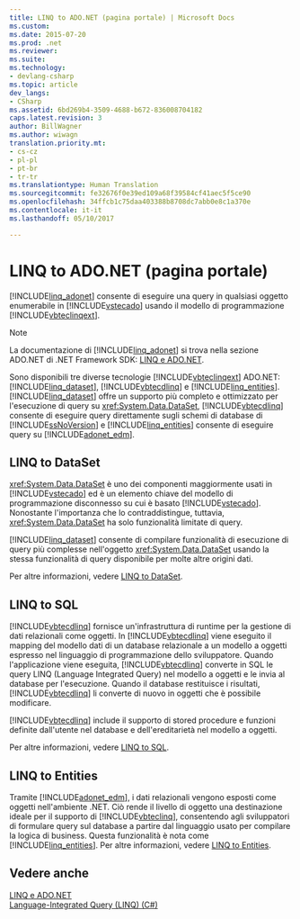 ```yaml
---
title: LINQ to ADO.NET (pagina portale) | Microsoft Docs
ms.custom: 
ms.date: 2015-07-20
ms.prod: .net
ms.reviewer: 
ms.suite: 
ms.technology:
- devlang-csharp
ms.topic: article
dev_langs:
- CSharp
ms.assetid: 6bd269b4-3509-4688-b672-836008704182
caps.latest.revision: 3
author: BillWagner
ms.author: wiwagn
translation.priority.mt:
- cs-cz
- pl-pl
- pt-br
- tr-tr
ms.translationtype: Human Translation
ms.sourcegitcommit: fe32676f0e39ed109a68f39584cf41aec5f5ce90
ms.openlocfilehash: 34ffcb1c75daa403388b8708dc7abb0e8c1a370e
ms.contentlocale: it-it
ms.lasthandoff: 05/10/2017

---
```

# <a name="linq-to-adonet-portal-page"></a>LINQ to ADO.NET (pagina portale)
[!INCLUDE[linq_adonet](../../../../csharp/programming-guide/concepts/linq/includes/linq_adonet_md.md)] consente di eseguire una query in qualsiasi oggetto enumerabile in [!INCLUDE[vstecado](../../../../csharp/programming-guide/concepts/linq/includes/vstecado_md.md)] usando il modello di programmazione [!INCLUDE[vbteclinqext](../../../../csharp/getting-started/includes/vbteclinqext_md.md)].  
  
> [!NOTE]
>  La documentazione di [!INCLUDE[linq_adonet](../../../../csharp/programming-guide/concepts/linq/includes/linq_adonet_md.md)] si trova nella sezione ADO.NET di .NET Framework SDK: [LINQ e ADO.NET](http://msdn.microsoft.com/library/bf0c8f93-3ff7-49f3-8aed-f2b7ac938dec).  
  
 Sono disponibili tre diverse tecnologie [!INCLUDE[vbteclinqext](../../../../csharp/getting-started/includes/vbteclinqext_md.md)] ADO.NET: [!INCLUDE[linq_dataset](../../../../csharp/programming-guide/concepts/linq/includes/linq_dataset_md.md)], [!INCLUDE[vbtecdlinq](../../../../csharp/includes/vbtecdlinq_md.md)] e [!INCLUDE[linq_entities](../../../../csharp/programming-guide/concepts/linq/includes/linq_entities_md.md)]. [!INCLUDE[linq_dataset](../../../../csharp/programming-guide/concepts/linq/includes/linq_dataset_md.md)] offre un supporto più completo e ottimizzato per l'esecuzione di query su <xref:System.Data.DataSet>, [!INCLUDE[vbtecdlinq](../../../../csharp/includes/vbtecdlinq_md.md)] consente di eseguire query direttamente sugli schemi di database di [!INCLUDE[ssNoVersion](../../../../csharp/programming-guide/concepts/linq/includes/ssnoversion_md.md)] e [!INCLUDE[linq_entities](../../../../csharp/programming-guide/concepts/linq/includes/linq_entities_md.md)] consente di eseguire query su [!INCLUDE[adonet_edm](../../../../csharp/programming-guide/concepts/linq/includes/adonet_edm_md.md)].  
  
## <a name="linq-to-dataset"></a>LINQ to DataSet  
 <xref:System.Data.DataSet> è uno dei componenti maggiormente usati in [!INCLUDE[vstecado](../../../../csharp/programming-guide/concepts/linq/includes/vstecado_md.md)] ed è un elemento chiave del modello di programmazione disconnesso su cui è basato [!INCLUDE[vstecado](../../../../csharp/programming-guide/concepts/linq/includes/vstecado_md.md)]. Nonostante l'importanza che lo contraddistingue, tuttavia, <xref:System.Data.DataSet> ha solo funzionalità limitate di query.  
  
 [!INCLUDE[linq_dataset](../../../../csharp/programming-guide/concepts/linq/includes/linq_dataset_md.md)] consente di compilare funzionalità di esecuzione di query più complesse nell'oggetto <xref:System.Data.DataSet> usando la stessa funzionalità di query disponibile per molte altre origini dati.  
  
 Per altre informazioni, vedere [LINQ to DataSet](../../../../framework/data/adonet/linq-to-dataset.md).  
  
## <a name="linq-to-sql"></a>LINQ to SQL  
 [!INCLUDE[vbtecdlinq](../../../../csharp/includes/vbtecdlinq_md.md)] fornisce un'infrastruttura di runtime per la gestione di dati relazionali come oggetti. In [!INCLUDE[vbtecdlinq](../../../../csharp/includes/vbtecdlinq_md.md)] viene eseguito il mapping del modello dati di un database relazionale a un modello a oggetti espresso nel linguaggio di programmazione dello sviluppatore. Quando l'applicazione viene eseguita, [!INCLUDE[vbtecdlinq](../../../../csharp/includes/vbtecdlinq_md.md)] converte in SQL le query LINQ (Language Integrated Query) nel modello a oggetti e le invia al database per l'esecuzione. Quando il database restituisce i risultati, [!INCLUDE[vbtecdlinq](../../../../csharp/includes/vbtecdlinq_md.md)] li converte di nuovo in oggetti che è possibile modificare.  
  
 [!INCLUDE[vbtecdlinq](../../../../csharp/includes/vbtecdlinq_md.md)] include il supporto di stored procedure e funzioni definite dall'utente nel database e dell'ereditarietà nel modello a oggetti.  
  
 Per altre informazioni, vedere [LINQ to SQL](https://msdn.microsoft.com/library/bb386976).  
  
## <a name="linq-to-entities"></a>LINQ to Entities  
 Tramite [!INCLUDE[adonet_edm](../../../../csharp/programming-guide/concepts/linq/includes/adonet_edm_md.md)], i dati relazionali vengono esposti come oggetti nell'ambiente .NET. Ciò rende il livello di oggetto una destinazione ideale per il supporto di [!INCLUDE[vbteclinq](../../../../csharp/includes/vbteclinq_md.md)], consentendo agli sviluppatori di formulare query sul database a partire dal linguaggio usato per compilare la logica di business. Questa funzionalità è nota come [!INCLUDE[linq_entities](../../../../csharp/programming-guide/concepts/linq/includes/linq_entities_md.md)]. Per altre informazioni, vedere [LINQ to Entities](../../../../framework/data/adonet/ef/language-reference/linq-to-entities.md).  
  
## <a name="see-also"></a>Vedere anche  
 [LINQ e ADO.NET](http://msdn.microsoft.com/library/bf0c8f93-3ff7-49f3-8aed-f2b7ac938dec)   
 [Language-Integrated Query (LINQ) (C#)](../../../../csharp/programming-guide/concepts/linq/index.md)
